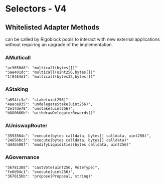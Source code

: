# Selectors - V4

## Whitelisted Adapter Methods

can be called by Rigoblock pools to interact with new external applications without requiring an upgrade of the implementation.

### AMulticall

```
"ac9650d8": "multicall(bytes[])"
"5ae401dc": "multicall(uint256,bytes[])"
"1f0464d1": "multicall(bytes32,bytes[])"
```

### AStaking

```
"a694fc3a": "stake(uint256)"
"4aace835": "undelegateStake(uint256)",
"2e17de78": "unstake(uint256)",
"b880660b": "withdrawDelegatorRewards()"
```

### AUniswapRouter

```
"3593564c": "execute(bytes calldata, bytes[] calldata, uint256)",
"24856bc3": "execute(bytes calldata, bytes[] calldata)"
"dd46508f": "modifyLiquidities(bytes calldata, uint256)"
```

### AGovernance

```
"56781388": "castVote(uint256, VoteType)",
"fe0d94c1": "execute(uint256)",
"367015bb": "propose(Proposal, string)"
```
